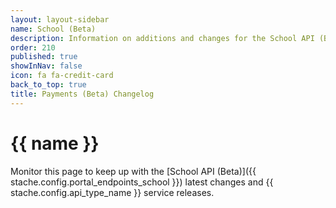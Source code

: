 ```yaml
---
layout: layout-sidebar
name: School (Beta)
description: Information on additions and changes for the School API (Beta).
order: 210
published: true
showInNav: false
icon: fa fa-credit-card
back_to_top: true
title: Payments (Beta) Changelog
---
```


# {{ name }}

Monitor this page to keep up with the [School API (Beta)]({{ stache.config.portal_endpoints_school }}) latest changes and {{ stache.config.api_type_name }} service releases.